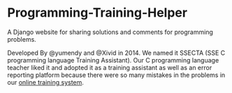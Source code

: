 # Programming-Training-Helper
A Django website for sharing solutions and comments for programming problems.

Developed By @yumendy and @Xivid in 2014. We named it SSECTA (SSE C programming language Training Assistant). Our C programming language teacher liked it and adopted it as a training assistant as well as an error reporting platform because there were so many mistakes in the problems in our [online training system](http://sse.hit.edu.cn/train).
